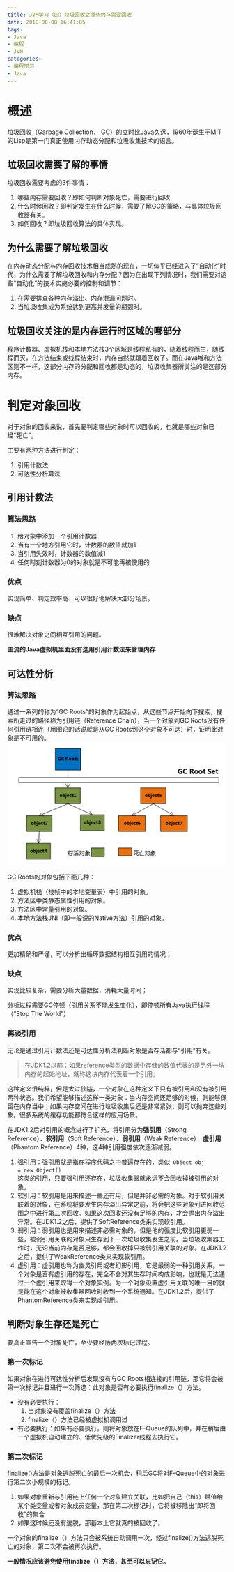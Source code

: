 ```yaml
---
title: JVM学习（四）垃圾回收之哪些内存需要回收
date: 2018-08-08 16:41:05
tags: 
- Java
- 编程
- JVM
categories:
- 编程学习
- Java
---
```

# 概述
垃圾回收（Garbage Collection， GC）的立时比Java久远，1960年诞生于MIT的Lisp是第一门真正使用内存动态分配和垃圾收集技术的语言。

## 垃圾回收需要了解的事情
垃圾回收需要考虑的3件事情：
1. 哪些内存需要回收？即如何判断对象死亡，需要进行回收
2. 什么时候回收？即判定发生在什么时候，需要了解GC的策略，与具体垃圾回收器有关。
3. 如何回收？即垃圾回收算法的具体实现。

## 为什么需要了解垃圾回收
在内存动态分配与内存回收技术相当成熟的现在，一切似乎已经进入了“自动化”时代，为什么需要了解垃圾回收和内存分配？因为在出现下列情况时，我们需要对这些“自动化”的技术实施必要的控制和调节：
1. 在需要排查各种内存溢出、内存泄漏问题时。
2. 当垃圾收集成为系统达到更高并发量的瓶颈时。

## 垃圾回收关注的是内存运行时区域的哪部分
程序计数器、虚拟机栈和本地方法栈3个区域是线程私有的，随着线程而生，随线程而灭，在方法结束或线程结束时，内存自然就跟着回收了。而在Java堆和方法区则不一样，这部分内存的分配和回收都是动态的，垃圾收集器所关注的是这部分内存。

# 判定对象回收
对于对象的回收来说，首先要判定哪些对象时可以回收的，也就是哪些对象已经“死亡”。

主要有两种方法进行判定：
1. 引用计数法
2. 可达性分析算法

## 引用计数法
### 算法思路
1. 给对象中添加一个引用计数器
1. 当有一个地方引用它时，计数器的数值就加1
2. 当引用失效时，计数器的数值减1
2. 任何时刻计数器为0的对象就是不可能再被使用的

### 优点

实现简单、判定效率高、可以很好地解决大部分场景。
### 缺点

很难解决对象之间相互引用的问题。

**主流的Java虚拟机里面没有选用引用计数法来管理内存**
## 可达性分析

### 算法思路
通过一系列的称为“GC Roots”的对象作为起始点，从这些节点开始向下搜索，搜索所走过的路径称为引用链（Reference Chain），当一个对象到GC Roots没有任何引用链相连（用图论的话说就是从GC Roots到这个对象不可达）时，证明此对象是不可用的。
![可达性分析算法](JVMLearning4/a.png)

GC Roots的对象包括下面几种：
1. 虚拟机栈（栈帧中的本地变量表）中引用的对象。
2. 方法区中类静态属性引用的对象。
3. 方法区中常量引用的对象。
4. 本地方法栈JNI（即一般说的Native方法）引用的对象。

### 优点
更加精确和严谨，可以分析出循环数据结构相互引用的情况；
### 缺点
实现比较复杂，需要分析大量数据，消耗大量时间；

分析过程需要GC停顿（引用关系不能发生变化），即停顿所有Java执行线程（“Stop The World”）

### 再谈引用
无论是通过引用计数法还是可达性分析法判断对象是否存活都与“引用”有关。
> 在JDK1.2以前：如果reference类型的数据中存储的数值代表的是另外一块内存的起始地址，就称这块内存代表着一个引用。

这种定义很纯粹，但是太过狭隘，一个对象在这种定义下只有被引用和没有被引用两种状态。我们希望能够描述这样一类对象：当内存空间还足够的时候，则能够保留在内存当中；如果内存空间在进行垃圾收集后还是非常紧张，则可以抛弃这些对象。很多系统的缓存功能都符合这样的应用场景。

在JDK1.2后对引用的概念进行了扩充，将引用分为**强引用**（Strong Reference）、**软引用**（Soft Reference）、**弱引用**（Weak Reference）、**虚引用**（Phantom Reference）4种，这4种引用强度依次逐渐减弱。
1. 强引用：强引用就是指在程序代码之中普遍存在的，类似<code> Object obj = new Object() </code>这类的引用，只要强引用还存在，垃圾收集器就永远不会回收掉被引用的对象。
2. 软引用：软引用是用来描述一些还有用，但是并非必需的对象。对于软引用关联着的对象，在系统将要发生内存溢出异常之前，将会把这些对象列进回收范围之中进行第二次回收。如果这次回收还没有足够的内存，才会抛出内存溢出异常。在JDK1.2之后，提供了SoftReference类来实现软引用。
3. 弱引用：弱引用也是用来描述非必需对象的，但是他的强度比软引用更弱一些，被弱引用关联的对象只生存到下一次垃圾收集发生之前。当垃圾收集器工作时，无论当前内存是否足够，都会回收掉只被弱引用关联的对象。在JDK1.2之后，提供了WeakReference类来实现软引用。
4. 虚引用：虚引用也称为幽灵引用或者幻影引用，它是最弱的一种引用关系。一个对象是否有虚引用的存在，完全不会对其生存时间构成影响，也就是无法通过一个虚引用来取得一个对象实例。为一个对象设置虚引用关联的唯一目的就是能在这个对象被收集器回收时收到一个系统通知。在JDK1.2后，提供了PhantomReference类来实现虚引用。

## 判断对象生存还是死亡
要真正宣告一个对象死亡，至少要经历两次标记过程。
### 第一次标记
如果对象在进行可达性分析后发现没有与GC Roots相连接的引用链，那它将会被第一次标记并且进行一次筛选：此对象是否有必要执行finalize（）方法。
+ 没有必要执行：
    1. 当对象没有覆盖finalize（）方法
    2. finalize（）方法已经被虚拟机调用过
+ 有必要执行：如果有必要执行，则将对象放在F-Queue的队列中，并在稍后由一个虚拟机自动建立的、低优先级的Finalizer线程去执行它。

### 第二次标记
finalize()方法是对象逃脱死亡的最后一次机会，稍后GC将对F-Queue中的对象进行第二次小规模的标记。
1. 如果对象重新与引用链上任何一个对象建立关联，比如把自己（this）赋值给某个类变量或者对象成员变量，那在第二次标记时，它将被移除出“即将回收”的集合
2. 如果这时候还没有逃脱，那基本上它就真的被回收了。

一个对象的finalize（）方法只会被系统自动调用一次，经过finalize()方法逃脱死亡的对象，第二次不会被再次执行。

**一般情况应该避免使用finalize（）方法，甚至可以忘记它。**

